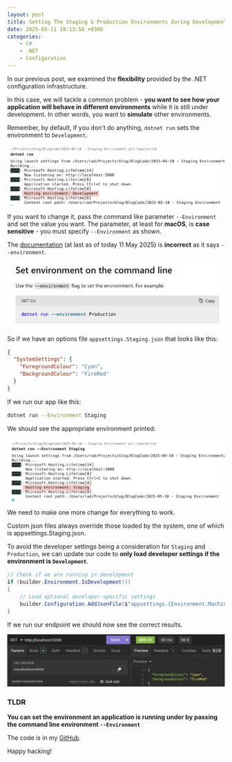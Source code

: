 ```yaml
---
layout: post
title: Setting The Staging & Production Environments During Development
date: 2025-05-11 18:13:58 +0300
categories:
    - C#
    - .NET
    - Configuration
---
```


In our previous post, we examined the **flexibility** provided by the .NET configuration infrastructure.

In this case, we will tackle a common problem - **you want to see how your application will behave in different environments** while it is still under development. In other words, you want to **simulate** other environments.

Remember, by default, if you don't do anything, `dotnet run` sets the environment to `Development`.

![DevelopmentEnvironment](../images/2025/05/DevelopmentEnvironment.png)

If you want to change it, pass the command like parameter `--Environment` and set the value you want. The parameter, at least for **macOS**, is **case sensitive** - you must specify `--Environment` as shown.

The [documentation](https://learn.microsoft.com/en-us/aspnet/core/fundamentals/environments?view=aspnetcore-9.0) (at last as of today 11 May 2025) is **incorrect** as it says `--environment`.

![WrongDocs](../images/2025/05/WrongDocs.png)

So if we have an options file `appsettings.Staging.json` that looks like this:

```json
{
  "SystemSettings": {
    "ForegroundColour": "Cyan",
    "BackgroundColour": "FireRed"
  }
}
```

If we run our app like this:

```bash
dotnet run --Environment Staging
```

We should see the appropriate environment printed:

![StagingEnvironment](../images/2025/05/StagingEnvironment.png)

We need to make one more change for everything to work.

Custom json files always override those loaded by the system, one of which is appsettings.Staging.json.

To avoid the developer settings being a consideration for `Staging` and `Production`, we can update our code to **only load developer settings if the environment is `Development`**.

```c#
// Check if we are running in development
if (builder.Environment.IsDevelopment())
{
    // Load optional developer-specific settings
    builder.Configuration.AddJsonFile($"appsettings.{Environment.MachineName}.json", optional: true);
}
```

If we run our endpoint we should now see the correct results.

![StagingSettings](../images/2025/05/StagingSettings.png)

### TLDR

**You can set the environment an application is running under by passing the command line environment `--Environment`**

The code is in my [GitHub](https://github.com/conradakunga/BlogCode/tree/master/2025-05-10%20-%20Staging%20Environment).

Happy hacking!
